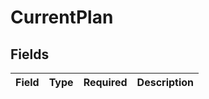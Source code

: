 # CurrentPlan


## Fields

| Field       | Type        | Required    | Description |
| ----------- | ----------- | ----------- | ----------- |